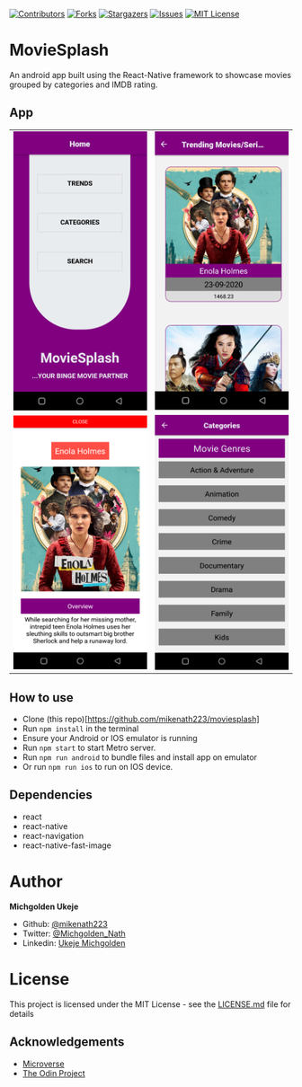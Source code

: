 [![Contributors][contributors-shield]][contributors-url]
[![Forks][forks-shield]][forks-url]
[![Stargazers][stars-shield]][stars-url]
[![Issues][issues-shield]][issues-url]
[![MIT License][license-shield]][license-url]

# MovieSplash

An android app built using the React-Native framework to showcase movies grouped by categories and IMDB rating.

## App

<table>
  <tr>
    <td><img src="./assets/docs/screen01.png" width="400"></td>
    <td><img src="./assets/docs/screen02.png" width="400"></td>
  <tr>
  <tr>
    <td><img src="./assets/docs/screen03.png" width="400"></td>
    <td><img src="./assets/docs/screen04.png" width="400"></td>
  </tr>
</table>

## How to use

- Clone (this repo)[https://github.com/mikenath223/moviesplash]
- Run `npm install` in the terminal
- Ensure your Android or IOS emulator is running
- Run `npm start` to start Metro server.
- Run `npm run android` to bundle files and install app on emulator
- Or run `npm run ios` to run on IOS device.

## Dependencies

- react
- react-native
- react-navigation
- react-native-fast-image

# Author

**Michgolden Ukeje**

- Github: [@mikenath223](https://github.com/mikenath223)
- Twitter: [@Michgolden_Nath](https://twitter.com/MichgoldenU)
- Linkedin: [Ukeje Michgolden](https://https://www.linkedin.com/in/michgoldenukeje/)
  <br />

# License

This project is licensed under the MIT License - see the [LICENSE.md](LICENSE.md) file for details

<!-- ACKNOWLEDGEMENTS -->

## Acknowledgements

- [Microverse](https://www.microverse.org/)
- [The Odin Project](https://www.theodinproject.com/)

<!-- MARKDOWN LINKS & IMAGES -->
<!-- https://www.markdownguide.org/basic-syntax/#reference-style-links -->

[contributors-shield]: https://img.shields.io/github/contributors/mikenath223/moviesplash.svg?style=flat-square
[contributors-url]: https://github.com/mikenath223/moviesplash/graphs/contributors
[forks-shield]: https://img.shields.io/github/forks/mikenath223/moviesplash
[forks-url]: https://github.com/mikenath223/moviesplash/network/members
[stars-shield]: https://img.shields.io/github/stars/mikenath223/moviesplash
[stars-url]: https://github.com/mikenath223/moviesplash/stargazers
[issues-shield]: https://img.shields.io/github/issues/mikenath223/moviesplash
[issues-url]: https://github.com/mikenath223/moviesplash/issues
[license-shield]: https://img.shields.io/github/license/mikenath223/moviesplash
[license-url]: https://github.com/mikenath223/moviesplash/blob/master/LICENSE.txt
